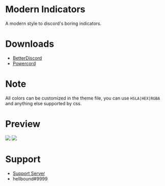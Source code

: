 # Modern Indicators
A modern style to discord's boring indicators.

# Downloads
- [BetterDiscord](https://betterdiscord.net/ghdl?id=3184)
- [Powercord](https://github.com/zzzmario/modern-indicators/blob/master/ModernIndicators.rar?raw=true)

# Note
All colors can be customized in the theme file, you can use `HSLA|HEX|RGBA` and anything else supported by css.

# Preview
<img src="https://i.imgur.com/qk0aZN0.png"/>
<img src="https://i.imgur.com/mh452Fp.png"/>

# Support 
- [Support Server](https://discord.gg/HHWfdgf)
- hellbound#9999 

